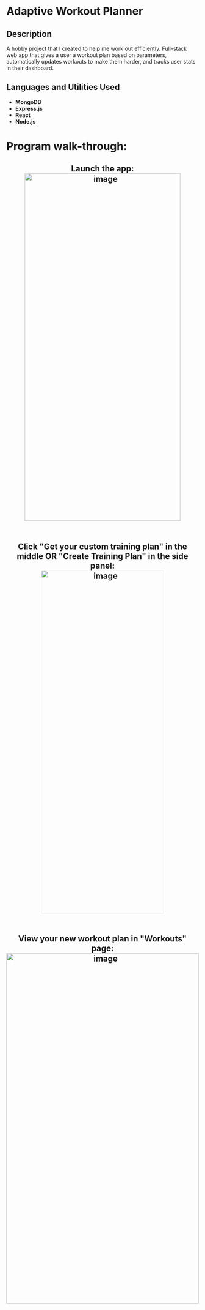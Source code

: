 
<h1>Adaptive Workout Planner</h1>

<h2>Description</h2>
A hobby project that I created to help me work out efficiently. Full-stack web app that gives a user a workout plan based on parameters, automatically updates workouts to make them harder, and tracks user stats in their dashboard.
<br/>

<h2>Languages and Utilities Used</h2>

- <b>MongoDB</b> 
- <b>Express.js</b>
- <b>React</b>
- <b>Node.js</b>

<h1>Program walk-through:</h1>

<h2 align="center">
Launch the app: <br/>
<img width="90%" height="908" alt="image" src="https://github.com/user-attachments/assets/2585cce0-acd5-4479-b10e-70af5acf3b69" />

<br />
<br />
</h2>

<h2 align="center">
Click "Get your custom training plan" in the middle OR "Create Training Plan" in the side panel: <br/>
<img width="80%" height="896" alt="image" src="https://github.com/user-attachments/assets/2d81716c-6583-4913-aed0-3b08aa2ba818" />

<br />
<br />
</h2>

<h2 align="center">
View your new workout plan in "Workouts" page: <br/>
<img width="100%" height="916" alt="image" src="https://github.com/user-attachments/assets/f74ffae9-0df7-4b3e-8e8c-6e317c119701" />
<br />
<br />
</h2>



